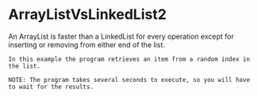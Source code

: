 # ArrayListVsLinkedList2

An ArrayList is faster than a LinkedList for every operation except for inserting or removing from either end of the list.

	In this example the program retrieves an item from a random index in the list.

	NOTE: The program takes several seconds to execute, so you will have to wait for the results.
